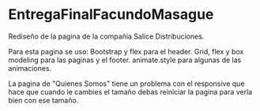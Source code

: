 # EntregaFinalFacundoMasague
Rediseño de la pagina de la compañia Salice Distribuciones.

Para esta pagina se uso:
    Bootstrap y flex para el header.
    Grid, flex y box modeling para las paginas y el footer.
    animate.style para algunas de las animaciones.

La pagina de "Quienes Somos" tiene un problema con el responsive que hace que cuando le cambies el tamaño debas reiniciar la pagina para verla bien con ese tamaño.